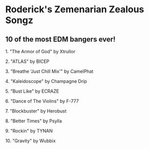 <html lang="en" dir="ltr">
  <head>
    <meta charset="utf-8">
    <title></title>
  </head>
  <body>
    <h1>Roderick's Zemenarian Zealous Songz</h1>
    <h2>10 of the most EDM bangers ever!</h2>
    <p>1. "The Armor of God" by Xtrullor</p>
    <p>2. "ATLAS" by BICEP</p>
    <p>3. "Breathe 'Just Chill Mix'" by CamelPhat</p>
    <p>4. "Kaleidoscope" by Champagne Drip</p>
    <p>5. "Bust Like" by ECRAZE</p>
    <p>6. "Dance of The Violins" by F-777</p>
    <p>7. "Blockbuster" by Herobust</p>
    <p>8. "Better Times" by Psylla</p>
    <p>9. "Rockin" by TYNAN</p>
    <p>10. "Gravity" by Wubbix</p>
  </body>
</html>
